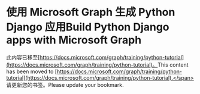 # <a name="build-python-django-apps-with-microsoft-graph"></a><span data-ttu-id="68109-101">使用 Microsoft Graph 生成 Python Django 应用</span><span class="sxs-lookup"><span data-stu-id="68109-101">Build Python Django apps with Microsoft Graph</span></span>

<span data-ttu-id="68109-102">此内容已移至[https://docs.microsoft.com/graph/training/python-tutorial](https://docs.microsoft.com/graph/training/python-tutorial)。</span><span class="sxs-lookup"><span data-stu-id="68109-102">This content has been moved to [https://docs.microsoft.com/graph/training/python-tutorial](https://docs.microsoft.com/graph/training/python-tutorial).</span></span> <span data-ttu-id="68109-103">请更新您的书签。</span><span class="sxs-lookup"><span data-stu-id="68109-103">Please update your bookmark.</span></span>
